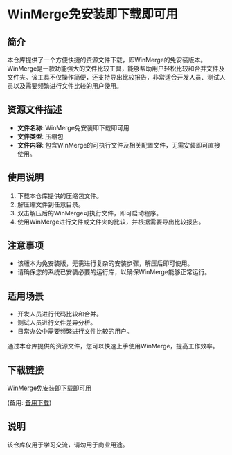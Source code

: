 # WinMerge免安装即下载即可用

## 简介
本仓库提供了一个方便快捷的资源文件下载，即WinMerge的免安装版本。WinMerge是一款功能强大的文件比较工具，能够帮助用户轻松比较和合并文件及文件夹。该工具不仅操作简便，还支持导出比较报告，非常适合开发人员、测试人员以及需要频繁进行文件比较的用户使用。

## 资源文件描述
- **文件名称**: WinMerge免安装即下载即可用
- **文件类型**: 压缩包
- **文件内容**: 包含WinMerge的可执行文件及相关配置文件，无需安装即可直接使用。

## 使用说明
1. 下载本仓库提供的压缩包文件。
2. 解压缩文件到任意目录。
3. 双击解压后的WinMerge可执行文件，即可启动程序。
4. 使用WinMerge进行文件或文件夹的比较，并根据需要导出比较报告。

## 注意事项
- 该版本为免安装版，无需进行复杂的安装步骤，解压后即可使用。
- 请确保您的系统已安装必要的运行库，以确保WinMerge能够正常运行。

## 适用场景
- 开发人员进行代码比较和合并。
- 测试人员进行文件差异分析。
- 日常办公中需要频繁进行文件比较的用户。

通过本仓库提供的资源文件，您可以快速上手使用WinMerge，提高工作效率。

## 下载链接
[WinMerge免安装即下载即可用](https://pan.quark.cn/s/a509364e46fd) 

(备用: [备用下载](https://pan.baidu.com/s/14eUUdyA5EArKVVI19H2Fdw?pwd=1234))

## 说明

该仓库仅用于学习交流，请勿用于商业用途。
